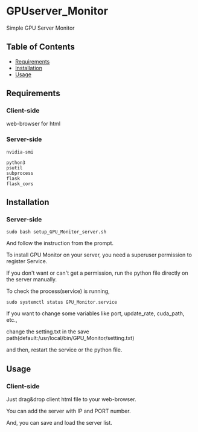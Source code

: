 # GPUserver_Monitor

Simple GPU Server Monitor

## Table of Contents

- [Requirements](#requirements)
- [Installation](#installation)
- [Usage](#usage)

## Requirements
### Client-side
web-browser for html
### Server-side

```
nvidia-smi
```

```
python3
psutil
subprocess
flask
flask_cors
```

## Installation
### Server-side
```
sudo bash setup_GPU_Monitor_server.sh
```
And follow the instruction from the prompt.

To install GPU Monitor on your server, you need a superuser permission to register Service.

If you don't want or can't get a permission, run the python file directly on the server manually.

To check the process(service) is running, 
```
sudo systemctl status GPU_Monitor.service
```

If you want to change some variables like port, update_rate, cuda_path, etc.,

change the setting.txt in the save path(default:/usr/local/bin/GPU_Monitor/setting.txt)

and then, restart the service or the python file.


## Usage
### Client-side
Just drag&drop client html file to your web-browser.

You can add the server with IP and PORT number.

And, you can save and load the server list.
